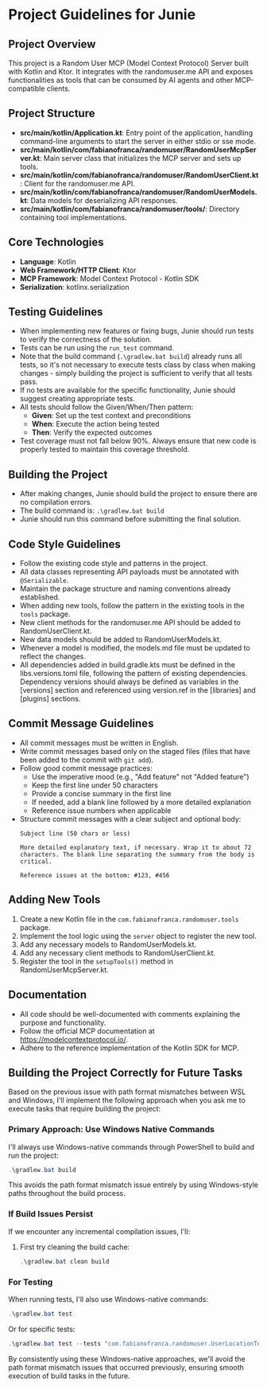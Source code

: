 # Project Guidelines for Junie

## Project Overview
This project is a Random User MCP (Model Context Protocol) Server built with Kotlin and Ktor. It integrates with the randomuser.me API and exposes functionalities as tools that can be consumed by AI agents and other MCP-compatible clients.

## Project Structure
- **src/main/kotlin/Application.kt**: Entry point of the application, handling command-line arguments to start the server in either stdio or sse mode.
- **src/main/kotlin/com/fabianofranca/randomuser/RandomUserMcpServer.kt**: Main server class that initializes the MCP server and sets up tools.
- **src/main/kotlin/com/fabianofranca/randomuser/RandomUserClient.kt**: Client for the randomuser.me API.
- **src/main/kotlin/com/fabianofranca/randomuser/RandomUserModels.kt**: Data models for deserializing API responses.
- **src/main/kotlin/com/fabianofranca/randomuser/tools/**: Directory containing tool implementations.

## Core Technologies
- **Language**: Kotlin
- **Web Framework/HTTP Client**: Ktor
- **MCP Framework**: Model Context Protocol - Kotlin SDK
- **Serialization**: kotlinx.serialization

## Testing Guidelines
- When implementing new features or fixing bugs, Junie should run tests to verify the correctness of the solution.
- Tests can be run using the `run_test` command.
- Note that the build command (`.\gradlew.bat build`) already runs all tests, so it's not necessary to execute tests class by class when making changes - simply building the project is sufficient to verify that all tests pass.
- If no tests are available for the specific functionality, Junie should suggest creating appropriate tests.
- All tests should follow the Given/When/Then pattern:
  - **Given**: Set up the test context and preconditions
  - **When**: Execute the action being tested
  - **Then**: Verify the expected outcomes
- Test coverage must not fall below 90%. Always ensure that new code is properly tested to maintain this coverage threshold.

## Building the Project
- After making changes, Junie should build the project to ensure there are no compilation errors.
- The build command is: `.\gradlew.bat build`
- Junie should run this command before submitting the final solution.

## Code Style Guidelines
- Follow the existing code style and patterns in the project.
- All data classes representing API payloads must be annotated with `@Serializable`.
- Maintain the package structure and naming conventions already established.
- When adding new tools, follow the pattern in the existing tools in the `tools` package.
- New client methods for the randomuser.me API should be added to RandomUserClient.kt.
- New data models should be added to RandomUserModels.kt.
- Whenever a model is modified, the models.md file must be updated to reflect the changes.
- All dependencies added in build.gradle.kts must be defined in the libs.versions.toml file, following the pattern of existing dependencies. Dependency versions should always be defined as variables in the [versions] section and referenced using version.ref in the [libraries] and [plugins] sections.

## Commit Message Guidelines
- All commit messages must be written in English.
- Write commit messages based only on the staged files (files that have been added to the commit with `git add`).
- Follow good commit message practices:
  - Use the imperative mood (e.g., "Add feature" not "Added feature")
  - Keep the first line under 50 characters
  - Provide a concise summary in the first line
  - If needed, add a blank line followed by a more detailed explanation
  - Reference issue numbers when applicable
- Structure commit messages with a clear subject and optional body:
  ```
  Subject line (50 chars or less)

  More detailed explanatory text, if necessary. Wrap it to about 72
  characters. The blank line separating the summary from the body is
  critical.

  Reference issues at the bottom: #123, #456
  ```

## Adding New Tools
1. Create a new Kotlin file in the `com.fabianofranca.randomuser.tools` package.
2. Implement the tool logic using the `server` object to register the new tool.
3. Add any necessary models to RandomUserModels.kt.
4. Add any necessary client methods to RandomUserClient.kt.
5. Register the tool in the `setupTools()` method in RandomUserMcpServer.kt.

## Documentation
- All code should be well-documented with comments explaining the purpose and functionality.
- Follow the official MCP documentation at https://modelcontextprotocol.io/.
- Adhere to the reference implementation of the Kotlin SDK for MCP.

## Building the Project Correctly for Future Tasks

Based on the previous issue with path format mismatches between WSL and Windows, I'll implement the following approach when you ask me to execute tasks that require building the project:

### Primary Approach: Use Windows Native Commands

I'll always use Windows-native commands through PowerShell to build and run the project:

```powershell
.\gradlew.bat build
```

This avoids the path format mismatch issue entirely by using Windows-style paths throughout the build process.

### If Build Issues Persist

If we encounter any incremental compilation issues, I'll:

1. First try cleaning the build cache:
   ```powershell
   .\gradlew.bat clean build
   ```

### For Testing

When running tests, I'll also use Windows-native commands:
```powershell
.\gradlew.bat test
```

Or for specific tests:
```powershell
.\gradlew.bat test --tests "com.fabianofranca.randomuser.UserLocationTest"
```

By consistently using these Windows-native approaches, we'll avoid the path format mismatch issues that occurred previously, ensuring smooth execution of build tasks in the future.
